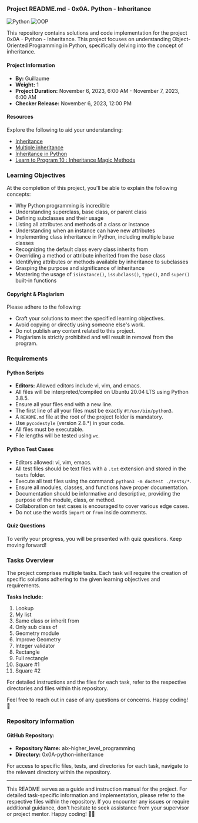### Project README.md - 0x0A. Python - Inheritance

![Python](https://img.shields.io/badge/Python-v3.8.5-blue)
![OOP](https://img.shields.io/badge/OOP-Inheritance-green)

This repository contains solutions and code implementation for the project 0x0A - Python - Inheritance. This project focuses on understanding Object-Oriented Programming in Python, specifically delving into the concept of inheritance.

#### Project Information

- **By:** Guillaume
- **Weight:** 1
- **Project Duration:** November 6, 2023, 6:00 AM - November 7, 2023, 6:00 AM
- **Checker Release:** November 6, 2023, 12:00 PM

#### Resources

Explore the following to aid your understanding:
- [Inheritance](#)
- [Multiple inheritance](#)
- [Inheritance in Python](#)
- [Learn to Program 10 : Inheritance Magic Methods](#)

### Learning Objectives

At the completion of this project, you'll be able to explain the following concepts:

- Why Python programming is incredible
- Understanding superclass, base class, or parent class
- Defining subclasses and their usage
- Listing all attributes and methods of a class or instance
- Understanding when an instance can have new attributes
- Implementing class inheritance in Python, including multiple base classes
- Recognizing the default class every class inherits from
- Overriding a method or attribute inherited from the base class
- Identifying attributes or methods available by inheritance to subclasses
- Grasping the purpose and significance of inheritance
- Mastering the usage of `isinstance()`, `issubclass()`, `type()`, and `super()` built-in functions

#### Copyright & Plagiarism

Please adhere to the following:

- Craft your solutions to meet the specified learning objectives.
- Avoid copying or directly using someone else's work.
- Do not publish any content related to this project.
- Plagiarism is strictly prohibited and will result in removal from the program.

### Requirements

#### Python Scripts
- **Editors:** Allowed editors include vi, vim, and emacs.
- All files will be interpreted/compiled on Ubuntu 20.04 LTS using Python 3.8.5.
- Ensure all your files end with a new line.
- The first line of all your files must be exactly `#!/usr/bin/python3`.
- A `README.md` file at the root of the project folder is mandatory.
- Use `pycodestyle` (version 2.8.*) in your code.
- All files must be executable.
- File lengths will be tested using `wc`.

#### Python Test Cases
- Editors allowed: vi, vim, emacs.
- All test files should be text files with a `.txt` extension and stored in the `tests` folder.
- Execute all test files using the command: `python3 -m doctest ./tests/*`.
- Ensure all modules, classes, and functions have proper documentation.
- Documentation should be informative and descriptive, providing the purpose of the module, class, or method.
- Collaboration on test cases is encouraged to cover various edge cases.
- Do not use the words `import` or `from` inside comments.

#### Quiz Questions

To verify your progress, you will be presented with quiz questions. Keep moving forward!

### Tasks Overview

The project comprises multiple tasks. Each task will require the creation of specific solutions adhering to the given learning objectives and requirements.

**Tasks Include:**
1. Lookup
2. My list
3. Same class or inherit from
4. Only sub class of
5. Geometry module
6. Improve Geometry
7. Integer validator
8. Rectangle
9. Full rectangle
10. Square #1
11. Square #2

For detailed instructions and the files for each task, refer to the respective directories and files within this repository.

Feel free to reach out in case of any questions or concerns. Happy coding! 🚀

### Repository Information

#### GitHub Repository:
- **Repository Name:** alx-higher_level_programming
- **Directory:** 0x0A-python-inheritance

For access to specific files, tests, and directories for each task, navigate to the relevant directory within the repository.

---

This README serves as a guide and instruction manual for the project. For detailed task-specific information and implementation, please refer to the respective files within the repository. If you encounter any issues or require additional guidance, don't hesitate to seek assistance from your supervisor or project mentor. Happy coding! 🐍✨
